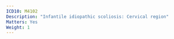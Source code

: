 ```yaml
---
ICD10: M4102
Description: "Infantile idiopathic scoliosis: Cervical region"
Matters: Yes
Weight: 1
---
```

